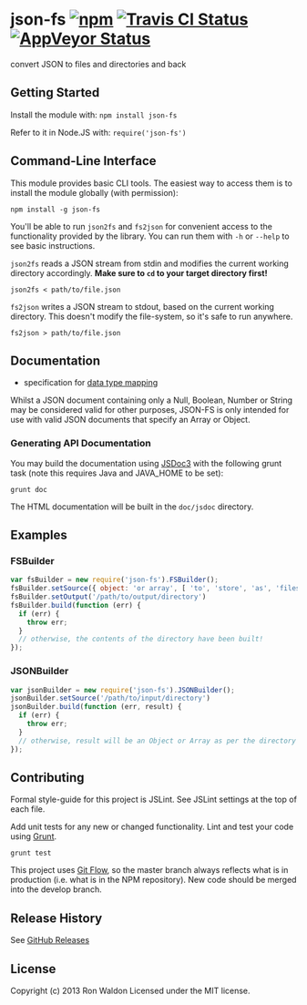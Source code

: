 # json-fs [![npm](https://img.shields.io/npm/v/json-fs.svg?maxAge=2592000)](https://www.npmjs.com/package/json-fs) [![Travis CI Status](https://travis-ci.org/jokeyrhyme/json-fs.svg?branch=master)](https://travis-ci.org/jokeyrhyme/json-fs) [![AppVeyor Status](https://img.shields.io/appveyor/ci/jokeyrhyme/json-fs/master.svg)](https://ci.appveyor.com/project/jokeyrhyme/json-fs)

convert JSON to files and directories and back


## Getting Started

Install the module with: `npm install json-fs`

Refer to it in Node.JS with: `require('json-fs')`

## Command-Line Interface

This module provides basic CLI tools. The easiest way to access them is to
install the module globally (with permission):

    npm install -g json-fs

You'll be able to run `json2fs` and `fs2json` for convenient access to the
functionality provided by the library. You can run them with `-h` or `--help`
to see basic instructions.

`json2fs` reads a JSON stream from stdin and modifies the current working
directory accordingly. **Make sure to `cd` to your target directory first!**

    json2fs < path/to/file.json

`fs2json` writes a JSON stream to stdout, based on the current working
directory. This doesn't modify the file-system, so it's safe to run anywhere.

    fs2json > path/to/file.json

## Documentation

- specification for [data type mapping](doc/mapping.md)

Whilst a JSON document containing only a Null, Boolean, Number or String may be
considered valid for other purposes, JSON-FS is only intended for use with
valid JSON documents that specify an Array or Object.

### Generating API Documentation

You may build the documentation using [JSDoc3](http://usejsdoc.org) with the
following grunt task (note this requires Java and JAVA_HOME to be set):

    grunt doc

The HTML documentation will be built in the `doc/jsdoc` directory.

## Examples

### FSBuilder

```javascript
var fsBuilder = new require('json-fs').FSBuilder();
fsBuilder.setSource({ object: 'or array', [ 'to', 'store', 'as', 'files' ] });
fsBuilder.setOutput('/path/to/output/directory')
fsBuilder.build(function (err) {
  if (err) {
    throw err;
  }
  // otherwise, the contents of the directory have been built!
});
```

### JSONBuilder

```javascript
var jsonBuilder = new require('json-fs').JSONBuilder();
jsonBuilder.setSource('/path/to/input/directory')
jsonBuilder.build(function (err, result) {
  if (err) {
    throw err;
  }
  // otherwise, result will be an Object or Array as per the directory
});
```

## Contributing
Formal style-guide for this project is JSLint. See JSLint settings at the top of
each file.

Add unit tests for any new or changed functionality. Lint and test your code
using [Grunt](http://gruntjs.com/).

    grunt test

This project uses [Git Flow](https://github.com/nvie/gitflow), so the master
branch always reflects what is in production (i.e. what is in the NPM repository).
New code should be merged into the develop branch.

## Release History
See [GitHub Releases](https://github.com/jokeyrhyme/json-fs/releases)

## License
Copyright (c) 2013 Ron Waldon
Licensed under the MIT license.
